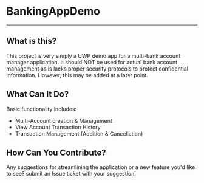 # **BankingAppDemo**
***
## **What is this?**
This project is very simply a UWP demo app for a multi-bank account manager application.
It should NOT be used for actual bank account management as is lacks proper security protocols to protect confidential information.
However, this may be added at a later point.

## **What Can It Do?**
Basic functionality includes:
  * Multi-Account creation & Management
  * View Account Transaction History
  * Transaction Management (Addition & Cancellation)
  
## **How Can You Contribute?**
Any suggestions for streamlining the application or a new feature you'd like to see?
submit an Issue ticket with your suggestion!
